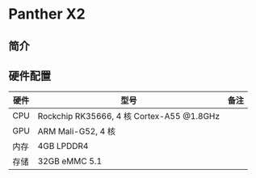 # Panther X2

## 简介

## 硬件配置

| 硬件 | 型号 | 备注 |
| ---- | ---- | ---- |
| CPU | Rockchip RK35666, 4 核 Cortex-A55 @1.8GHz |  |
| GPU | ARM Mali-G52, 4 核 |  |
| 内存 | 4GB LPDDR4 |  |
| 存储 | 32GB eMMC 5.1 |  |

